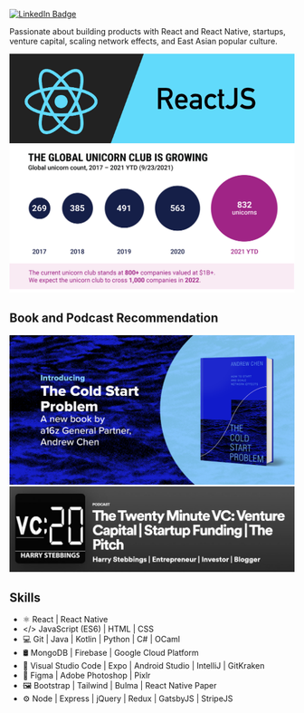<!-- ![Profile views](https://gpvc.arturio.dev/wenxchn)   -->
[![LinkedIn Badge](https://img.shields.io/badge/LinkedIn-Profile-informational?style=flat&logo=linkedin&logoColor=white&color=0D76A8)](https://www.linkedin.com/in/wenxchn/)

Passionate about building products with React and React Native, startups, venture capital, scaling network effects, and East Asian popular culture.

![React and React Native Developer](https://github.com/Wenxchn/Wenxchn/blob/main/React.png)
<img src="https://github.com/Wenxchn/Wenxchn/blob/main/UnicornClub.png" width="700">
 
## Book and Podcast Recommendation

<img src="https://github.com/Wenxchn/Wenxchn/blob/main/TheColdStart.jpg" width="700">

<img src="https://github.com/Wenxchn/Wenxchn/blob/main/TwentyVC.JPG" width="700">

## Skills
* ⚛ React | React Native
* </> JavaScript (ES6) | HTML | CSS
* 💻 Git | Java | Kotlin | Python | C# | OCaml
* 🛢 MongoDB | Firebase | Google Cloud Platform
* 🔧 Visual Studio Code | Expo | Android Studio | IntelliJ | GitKraken
* 🎨 Figma | Adobe Photoshop | Pixlr
* 🖼️ Bootstrap | Tailwind | Bulma | React Native Paper
* ⚙️ Node | Express | jQuery | Redux | GatsbyJS | StripeJS
